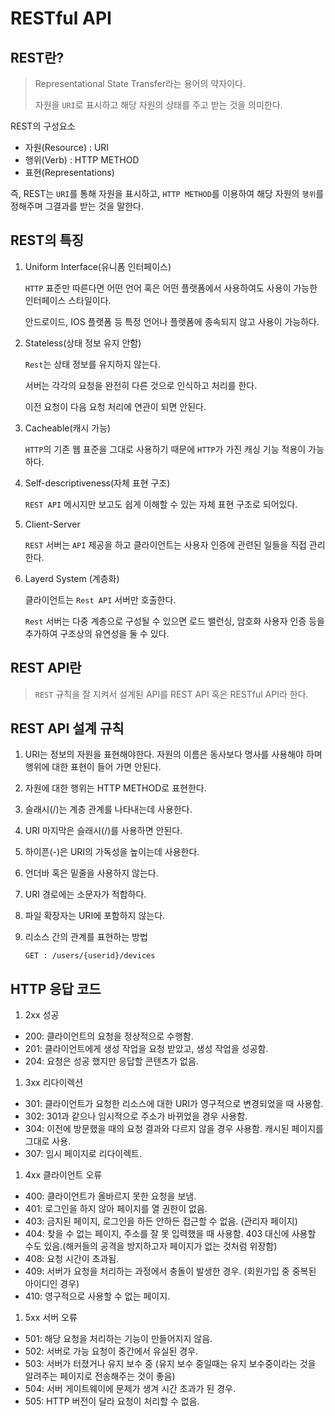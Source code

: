 # RESTful API

## REST란?

>Representational State Transfer라는 용어의 약자이다.
>
>자원을 `URI`로 표시하고 해당 자원의 상태를 주고 받는 것을 의미한다.

REST의 구성요소

- 자원(Resource) : URI
- 행위(Verb) : HTTP METHOD
- 표현(Representations)

즉, REST는 `URI`를 통해 자원을 표시하고, `HTTP METHOD`를 이용하여 해당 자원의 `행위`를 정해주며 그결과를 받는 것을 말한다.

## REST의 특징

1. Uniform Interface(유니폼 인터페이스)

   `HTTP` 표준만 따른다면 어떤 언어 혹은 어떤 플랫폼에서 사용하여도 사용이 가능한 인터페이스 스타일이다.

   안드로이드, IOS 플랫폼 등 특정 언어나 플랫폼에 종속되지 않고 사용이 가능하다.

2. Stateless(상태 정보 유지 안함)

   `Rest`는 상태 정보를 유지하지 않는다.

   서버는 각각의 요청을 완전히 다른 것으로 인식하고 처리를 한다.

   이전 요청이 다음 요청 처리에 연관이 되면 안된다.

3. Cacheable(캐시 가능)

   `HTTP`의 기존 웹 표준을 그대로 사용하기 때문에 `HTTP`가 가진 캐싱 기능 적용이 가능하다.

4. Self-descriptiveness(자체 표현 구조)

   `REST API` 메시지만 보고도 쉽게 이해할 수 있는 자체 표현 구조로 되어있다.

5. Client-Server

   `REST` 서버는 `API` 제공을 하고 클라이언트는 사용자 인증에 관련된 일들을 직접 관리한다.

6. Layerd System (계층화)

   클라이언트는 `Rest API` 서버만 호출한다.

   `Rest` 서버는 다중 계층으로 구성될 수 있으면 로드 밸런싱, 암호화 사용자 인증 등을 추가하여 구조상의 유연성을 둘 수 있다.

## REST API란

> `REST` 규칙을 잘 지켜서 설계된 API를 REST API 혹은 RESTful API라 한다.

## REST API 설계 규칙

1. URI는 정보의 자원을 표현해야한다. 자원의 이름은 동사보다 명사를 사용해야 하며 행위에 대한 표현이 들어 가면 안된다.

2. 자원에 대한 행위는 HTTP METHOD로 표현한다.

3. 슬래시(/)는 계층 관계를 나타내는데 사용한다.

4. URI 마지막은 슬래시(/)를 사용하면 안된다.

5. 하이픈(-)은 URI의 가독성을 높이는데 사용한다.

6. 언더바 혹은 밑줄을 사용하지 않는다.

7. URI 경로에는 소문자가 적합하다.

8. 파일 확장자는 URI에 포함하지 않는다.

9. 리소스 간의 관계를 표현하는 방법

   `GET : /users/{userid}/devices`

## HTTP 응답 코드

1. 2xx 성공

- 200: 클라이언트의 요청을 정상적으로 수행함.
- 201: 클라이언트에게 생성 작업을 요청 받았고, 생성 작업을 성공함.
- 204: 요청은 성공 했지만 응답할 콘텐츠가 없음.

1. 3xx 리다이렉션

- 301: 클라이언트가 요청한 리소스에 대한 URI가 영구적으로 변경되었을 때 사용함.
- 302: 301과 같으나 임시적으로 주소가 바뀌었을 경우 사용함.
- 304: 이전에 방문했을 때의 요청 결과와 다르지 않을 경우 사용함. 캐시된 페이지를 그대로 사용.
- 307: 임시 페이지로 리다이렉트.

1. 4xx 클라이언트 오류

- 400: 클라이언트가 올바르지 못한 요청을 보냄.
- 401: 로그인을 하지 않아 페이지를 열 권한이 없음.
- 403: 금지된 페이지, 로그인을 하든 안하든 접근할 수 없음. (관리자 페이지)
- 404: 찾을 수 없는 페이지, 주소를 잘 못 입력했을 때 사용함.
  403 대신에 사용할 수도 있음.(해커들의 공격을 방지하고자 페이지가 없는 것처럼 위장함)
- 408: 요청 시간이 초과됨.
- 409: 서버가 요청을 처리하는 과정에서 충돌이 발생한 경우. (회원가입 중 중복된 아이디인 경우)
- 410: 영구적으로 사용할 수 없는 페이지.

1. 5xx 서버 오류

- 501: 해당 요청을 처리하는 기능이 만들어지지 않음.
- 502: 서버로 가능 요청이 중간에서 유실된 경우.
- 503: 서버가 터졌거나 유지 보수 중
  (유지 보수 중일때는 유지 보수중이라는 것을 알려주는 페이지로 전송해주는 것이 좋음)
- 504: 서버 게이트웨이에 문제가 생겨 시간 초과가 된 경우.
- 505: HTTP 버전이 달라 요청이 처리할 수 없음.